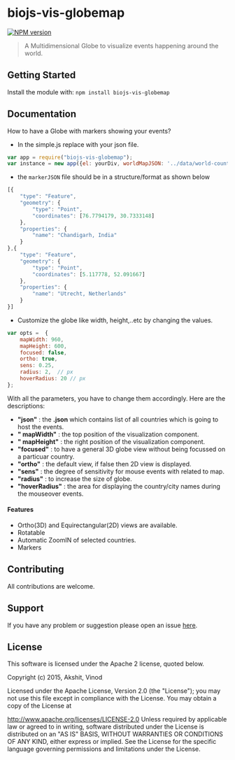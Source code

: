 # biojs-vis-globemap

[![NPM version](http://img.shields.io/npm/v/biojs-vis-globemap.svg)](https://www.npmjs.org/package/biojs-vis-globemap) 
> A Multidimensional Globe to visualize events happening around the world.

## Getting Started
Install the module with: `npm install biojs-vis-globemap`

## Documentation
How to have a Globe with markers showing your events?

- In the simple.js replace with your json file.
```javascript
var app = require("biojs-vis-globemap");
var instance = new app({el: yourDiv, worldMapJSON: '../data/world-countries.json', markerJSON: "../data/markerEvents.json"});
```

- the `markerJSON` file should be in a structure/format as shown below
```javascript
[{
    "type": "Feature",
    "geometry": {
        "type": "Point",
        "coordinates": [76.7794179, 30.7333148]
    },
    "properties": {
        "name": "Chandigarh, India"
    }
},{
    "type": "Feature",
    "geometry": {
        "type": "Point",
        "coordinates": [5.117778, 52.091667]
    },
    "properties": {
        "name": "Utrecht, Netherlands"
    }
}]
```
- Customize the globe like width, height,..etc by changing the values.

```javascript
var opts =  {
    mapWidth: 960,
    mapHeight: 600,
    focused: false,
    ortho: true, 
    sens: 0.25,
    radius: 2,  // px
    hoverRadius: 20 // px
};
```

With all the parameters, you have to change them accordingly. Here are the descriptions:
- **"json"** : the **.json** which contains list of all countries which is going to host the events.
- **" mapWidth"** : the top position of the visualization component.
- **" mapHeight"** : the right position of the visualization component.
- **"focused"** : to have a general 3D globe view without being focussed on a particuar country.
- **"ortho"** : the default view, if false then 2D view is displayed.
- **"sens"** : the degree of sensitivity for mouse events with related to map.
- **"radius"** : to increase the size of globe.
- **"hoverRadius"** : the area for displaying the country/city names during the mouseover events.

#### Features
- Ortho(3D) and Equirectangular(2D) views are available.
- Rotatable
- Automatic ZoomIN of selected countries.
- Markers

## Contributing

All contributions are welcome.

## Support

If you have any problem or suggestion please open an issue [here](https://github.com/Akshit-/biojs-vis-globemap/issues).

## License 

This software is licensed under the Apache 2 license, quoted below.

Copyright (c) 2015, Akshit, Vinod

Licensed under the Apache License, Version 2.0 (the "License"); you may not use this file except in compliance with the License. You may obtain a copy of the License at

http://www.apache.org/licenses/LICENSE-2.0
Unless required by applicable law or agreed to in writing, software distributed under the License is distributed on an "AS IS" BASIS, WITHOUT WARRANTIES OR CONDITIONS OF ANY KIND, either express or implied. See the License for the specific language governing permissions and limitations under the License.
